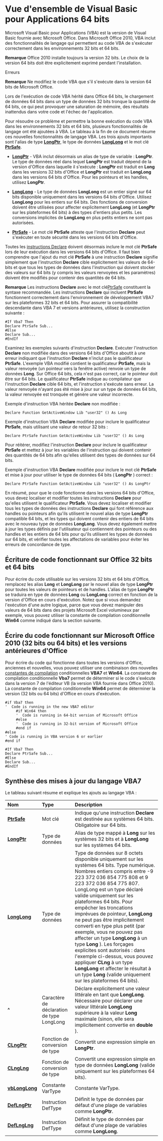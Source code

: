 
# Vue d'ensemble de Visual Basic pour Applications 64 bits

Microsoft Visual Basic pour Applications (VBA) est la version de Visual Basic fournie avec Microsoft Office. Dans Microsoft Office 2010, VBA inclut des fonctionnalités de langage qui permettent au code VBA de s'exécuter correctement dans les environnements 32 bits et 64 bits.
 


 **Remarque**  Office 2010 installe toujours la version 32 bits. Le choix de la version 64 bits doit être explicitement exprimé pendant l'installation.
 


Erreurs
 


 **Remarque**  Ne modifiez le code VBA que s'il s'exécute dans la version 64 bits de Microsoft Office.
 

Lors de l'exécution de code VBA hérité dans Office 64 bits, le chargement de données 64 bits dans un type de données 32 bits tronque la quantité de 64 bits, ce qui peut provoquer une saturation de mémoire, des résultats inattendus dans votre code et l'échec de l'application.
 
Pour résoudre ce problème et permettre la bonne exécution du code VBA dans les environnements 32 bits et 64 bits, plusieurs fonctionnalités de langage ont été ajoutées à VBA. Le tableau à la fin de ce document résume ces nouvelles fonctionnalités de langage VBA. Les trois ajouts importants sont l'alias de type  **[LongPtr](10ee4c07-b686-5b86-5cea-250a9218e7ba.md)**, le type de données **[LongLong](731bd14c-4523-cb84-cc00-21730fa745a8.md)** et le mot clé **[PtrSafe](f413edb2-2839-efec-534a-eceb8d3da787.md)**.
 

 

-  **[LongPtr](10ee4c07-b686-5b86-5cea-250a9218e7ba.md)** - VBA inclut désormais un alias de type de variable : **LongPtr**. Le type de données réel dans lequel **LongPtr** est traduit dépend de la version d'Office dans laquelle il s'exécute : **LongPtr** est traduit en **Long** dans les versions 32 bits d'Office et **LongPtr** est traduit en **LongLong** dans les versions 64 bits d'Office. Pour les pointeurs et les handles, utilisez **LongPtr**.
    
 
-  **[LongLong](731bd14c-4523-cb84-cc00-21730fa745a8.md)** - Le type de données **LongLong** est un entier signé sur 64 bits disponible uniquement dans les versions 64 bits d'Office. Utilisez **LongLong** pour les entiers sur 64 bits. Des fonctions de conversion doivent être utilisées pour affecter explicitement **LongLong** (et **LongPtr** sur les plateformes 64 bits) à des types d'entiers plus petits. Les conversions implicites de **LongLong** en plus petits entiers ne sont pas autorisées.
    
 
-  **[PtrSafe](f413edb2-2839-efec-534a-eceb8d3da787.md)** - Le mot clé **PtrSafe** atteste que l'instruction **Declare** peut s'exécuter en toute sécurité dans les versions 64 bits d'Office.
    
 

 
Toutes les [instructions Declare](82f68f6b-76c6-2efd-72d2-652000b3a083.md) doivent désormais inclure le mot clé **PtrSafe** lors de leur exécution dans les versions 64 bits d'Office. Il faut bien comprendre que l'ajout du mot clé **PtrSafe** à une instruction **Declare** signifie simplement que l'instruction **Declare** cible explicitement les valeurs de 64-bits et que tous les types de données dans l'instruction qui doivent stocker des valeurs sur 64 bits (y compris les valeurs renvoyées et les paramètres) doivent être modifiés pour contenir des quantités de 64 bits.
 

 **Remarque**  Les instructions  **Declare** avec le mot clé[PtrSafe](f413edb2-2839-efec-534a-eceb8d3da787.md) constituent la syntaxe recommandée. Les instructions **Declare** qui incluent **PtrSafe** fonctionnent correctement dans l'environnement de développement VBA7 sur les plateformes 32 bits et 64 bits. Pour assurer la compatibilité descendante dans VBA 7 et versions antérieures, utilisez la construction suivante :
 




```
#If Vba7 Then 
Declare PtrSafe Sub... 
#Else 
Declare Sub... 
#EndIf
```

Examinez les exemples suivants d'instruction  **Declare**. Exécuter l'instruction **Declare** non modifiée dans des versions 64 bits d'Office aboutit à une erreur indiquant que l'instruction **Declare** n'inclut pas le qualificateur **PtrSafe**. L'exemple VBA modifié contient le qualificateur **PtrSafe**, mais la valeur renvoyée (un pointeur vers la fenêtre active) renvoie un type de données **Long**. Sur Office 64 bits, cela n'est pas correct, car le pointeur doit être sur 64 bits. Le qualificateur **PtrSafe** indique au compilateur que l'instruction **Declare** cible 64 bits, et l'instruction s'exécute sans erreur. La valeur renvoyée n'ayant pas été mise à jour sur un type de données 64 bits, la valeur renvoyée est tronquée et génère une valeur incorrecte.
 
Exemple d'instruction VBA héritée  **Declare** non modifiée :
 



```
Declare Function GetActiveWindow Lib "user32" () As Long
```

Exemple d'instruction VBA  **Declare** modifiée pour inclure le qualificateur **PtrSafe**, mais utilisant une valeur de retour 32 bits :
 



```
Declare PtrSafe Function GetActiveWindow Lib "user32" () As Long
```

Pour réitérer, modifiez l'instruction  **Declare** pour inclure le qualificateur **PtrSafe** et mettez à jour les variables de l'instruction qui doivent contenir des quantités de 64 bits afin qu'elles utilisent des types de données sur 64 bits.
 
Exemple d'instruction VBA  **Declare** modifiée pour inclure le mot clé **PtrSafe** et mise à jour pour utiliser le type de données 64 bits ( **LongPtr** ) correct :
 



```
Declare PtrSafe Function GetActiveWindow Lib "user32" () As LongPtr
```

En résumé, pour que le code fonctionne dans les versions 64 bits d'Office, vous devez localiser et modifier toutes les instructions  **Declare** pour qu'elles utilisent le qualificateur **PtrSafe**. Vous devez localiser et modifier tous les types de données des instructions **Declare** qui font référence aux handles ou pointeurs afin qu'ils utilisent le nouvel alias de type **LongPtr** compatible 64 bits, et les types qui doivent contenir des entiers de 64 bits avec le nouveau type de données **LongLong**. Vous devez également mettre à jour les types définis par l'utilisateur qui contiennent des pointeurs ou des handles et les entiers de 64 bits pour qu'ils utilisent les types de données sur 64 bits, et vérifier toutes les affectations de variables pour éviter les erreurs de concordance de type.
 

## Écriture de code fonctionnant sur Office 32 bits et 64 bits

Pour écrire du code utilisable sur les versions 32 bits et 64 bits d'Office, remplacez les alias  **Long** et **LongLong** par le nouvel alias de type **LongPtr** pour toutes les valeurs de pointeurs et de handles. L'alias de type **LongPtr** se traduira en type de données **Long** ou **LongLong** correct en fonction de la version d'Office en cours d'exécution. Notez que si vous demandez l'exécution d'une autre logique, parce que vous devez manipuler des valeurs de 64 bits dans des projets Microsoft Excel volumineux par exemple, vous pouvez utiliser la constante de compilation conditionnelle **Win64** comme indiqué dans la section suivante.
 

 

## Écrire du code fonctionnant sur Microsoft Office 2010 (32 bits ou 64 bits) et les versions antérieures d'Office

Pour écrire du code qui fonctionne dans toutes les versions d'Office, anciennes et nouvelles, vous pouvez utiliser une combinaison des nouvelles [constantes de compilation](bde15ce4-af30-1bbf-7d34-4cfa7e396261.md) conditionnelles **VBA7** et **Win64**. La constante de compilation conditionnelle **Vba7** permet de déterminer si le code s'exécute dans la version 7 de l'éditeur VB (la version VBA fournie dans Office 2010). La constante de compilation conditionnelle **Win64** permet de déterminer la version (32 bits ou 64 bits) d'Office en cours d'exécution.
 

 

```
#if Vba7 then 
'  Code is running in the new VBA7 editor 
     #if Win64 then 
     '  Code is running in 64-bit version of Microsoft Office 
     #else 
     '  Code is running in 32-bit version of Microsoft Office 
     #end if 
#else 
' Code is running in VBA version 6 or earlier 
#end if 
 
#If Vba7 Then 
Declare PtrSafe Sub... 
#Else 
Declare Sub... 
#EndIf 

```


## Synthèse des mises à jour du langage VBA7

Le tableau suivant résume et explique les ajouts au langage VBA :
 

 


|**Nom**|**Type**|**Description**|
|:-----|:-----|:-----|
|**[PtrSafe](f413edb2-2839-efec-534a-eceb8d3da787.md)**|Mot clé|Indique qu'une instruction  **Declare** est destinée aux systèmes 64 bits. Obligatoire sur 64 bits.|
|**[LongPtr](10ee4c07-b686-5b86-5cea-250a9218e7ba.md)**|Type de données|Alias de type mappé à  **Long** sur les systèmes 32 bits et à **LongLong** sur les systèmes 64 bits.|
|**[LongLong](731bd14c-4523-cb84-cc00-21730fa745a8.md)**|Type de données|Type de données sur 8 octets disponible uniquement sur les systèmes 64 bits. Type numérique. Nombres entiers compris entre -9 223 372 036 854 775 808 et 9 223 372 036 854 775 807. LongLong est un type déclaré valide uniquement sur les plateformes 64 bits. Pour empêcher les troncations imprévues de pointeur,  **LongLong** ne peut pas être implicitement converti en type plus petit (par exemple, vous ne pouvez pas affecter un type **LongLong** à un type **Long** ). Les forçages explicites sont autorisés : dans l'exemple ci-dessus, vous pouvez appliquer **CLng** à un type **LongLong** et affecter le résultat à un type **Long** (valide uniquement sur les plateformes 64 bits).|
|**^**|Caractère de déclaration de type LongLong|Déclare explicitement une valeur littérale en tant que  **LongLong**. Nécessaire pour déclarer une valeur littérale **LongLong** supérieure à la valeur **Long** maximale (sinon, elle sera implicitement convertie en **double** ).|
|**[CLngPtr](fd602e34-9de2-1e8b-46fe-6a2873d6a785.md)**|Fonction de conversion de type|Convertit une expression simple en  **LongPtr**.|
|**[CLngLng](fd602e34-9de2-1e8b-46fe-6a2873d6a785.md)**|Fonction de conversion de type|Convertit une expression simple en type de données  **LongLong** (valide uniquement sur les plateformes 64 bits).|
|**[vbLongLong](169a159e-7494-56cf-e7ca-01da5bd9705d.md)**|Constante VarType|Constante VarType.|
|**[DefLngPtr](14396fc2-494a-9025-d8a5-86174fcc8a74.md)**|Instruction DefType|Définit le type de données par défaut d'une plage de variables comme  **LongPtr**.|
|**[DefLngLng](14396fc2-494a-9025-d8a5-86174fcc8a74.md)**|Instruction DefType|Définit le type de données par défaut d'une plage de variables comme  **LongLong**.|
